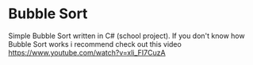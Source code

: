 # Bubble Sort
Simple Bubble Sort written in C# (school project). 
If you don't know how Bubble Sort works i recommend check out this video https://www.youtube.com/watch?v=xli_FI7CuzA
